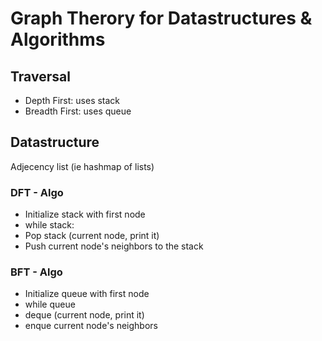 # Graph Therory for Datastructures & Algorithms

## Traversal
+ Depth First: uses stack
+ Breadth First: uses queue

## Datastructure
Adjecency list (ie hashmap of lists)


### DFT - Algo
+ Initialize stack with first node
+ while stack:
+ Pop stack (current node, print it)
+ Push current node's neighbors to the stack

### BFT - Algo
+ Initialize queue with first node
+ while queue
+ deque (current node, print it)
+ enque current node's neighbors